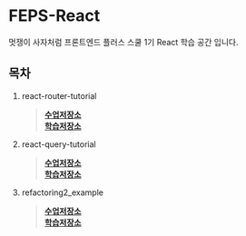 # FEPS-React

멋쟁이 사자처럼 프론트엔드 플러스 스쿨 1기 React 학습 공간 입니다.

## 목차

1. react-router-tutorial

   > [**수업저장소**](https://github.com/mattt0204/react-router-tutorial.git)  
   > [**학습저장소**](./react-router-tutorial)

2. react-query-tutorial

   > [**수업저장소**](https://github.com/mattt0204/react-query-tutorial.git)  
   > [**학습저장소**](./react-query-tutorial/)

3. refactoring2_example

   > [**수업저장소**](https://github.com/mattt0204/refactoring2_example.git)  
   > [**학습저장소**](./refactoring2_example/)
